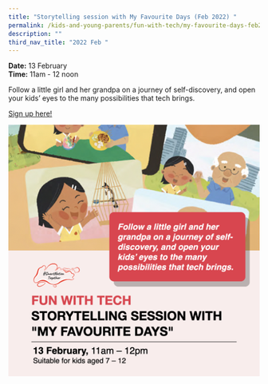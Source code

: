 ```yaml
---
title: "Storytelling session with My Favourite Days (Feb 2022) "
permalink: /kids-and-young-parents/fun-with-tech/my-favourite-days-feb2022/
description: ""
third_nav_title: "2022 Feb "
---
```







**Date:** 13 February
<br> **Time:** 11am - 12 noon

Follow a little girl and her grandpa on a journey of self-discovery, and open your kids’ eyes to the many possibilities that tech brings. 

[Sign up here! ](https://go.gov.sg/kypstorytelling-feb22)<br> 

![Kids Storytelling Session](/images/KidsStorytelling.png)
